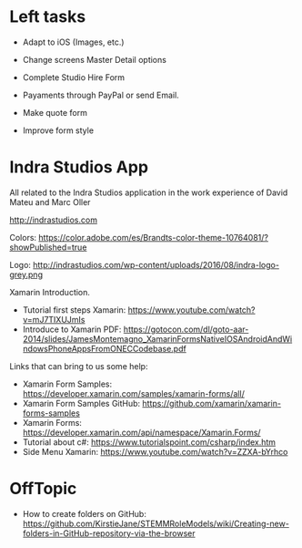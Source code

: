 # Left tasks

- Adapt to iOS (Images, etc.)
- Change screens Master Detail options
- Complete Studio Hire Form
- Payaments through PayPal or send Email.
- Make quote form

- Improve form style

# Indra Studios App

All related to the Indra Studios application in the work experience of David Mateu and Marc Oller

http://indrastudios.com

Colors: https://color.adobe.com/es/Brandts-color-theme-10764081/?showPublished=true

Logo: http://indrastudios.com/wp-content/uploads/2016/08/indra-logo-grey.png

Xamarin Introduction.

  - Tutorial first steps Xamarin: https://www.youtube.com/watch?v=mJ7TIXUJmIs
  - Introduce to Xamarin PDF: https://gotocon.com/dl/goto-aar-2014/slides/JamesMontemagno_XamarinFormsNativeIOSAndroidAndWindowsPhoneAppsFromONECCodebase.pdf

Links that can bring to us some help:

  - Xamarin Form Samples: https://developer.xamarin.com/samples/xamarin-forms/all/ 
  - Xamarin Form Samples GitHub: https://github.com/xamarin/xamarin-forms-samples
  - Xamarin Forms: https://developer.xamarin.com/api/namespace/Xamarin.Forms/
  - Tutorial about c#: https://www.tutorialspoint.com/csharp/index.htm
  - Side Menu Xamarin: https://www.youtube.com/watch?v=ZZXA-bYrhco
  
  # OffTopic
  
   - How to create folders on GitHub: https://github.com/KirstieJane/STEMMRoleModels/wiki/Creating-new-folders-in-GitHub-repository-via-the-browser
